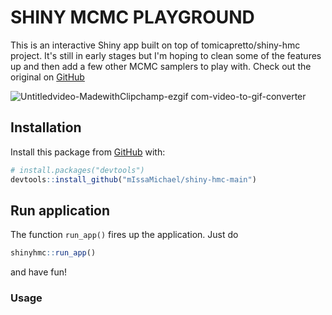 # SHINY MCMC PLAYGROUND
This is an interactive Shiny app built on top of tomicapretto/shiny-hmc project. It's still in early stages but I'm hoping to clean some of the features up and then add a few other MCMC samplers to play with. Check out the original on [GitHub](https://github.com/tomicapretto/shiny-hmc)

![Untitledvideo-MadewithClipchamp-ezgif com-video-to-gif-converter](https://github.com/user-attachments/assets/183c9188-e0d2-4ef7-9235-04bc57ed5b37)

## Installation

Install this package from [GitHub](https://github.com/) with:

```r
# install.packages("devtools")
devtools::install_github("mIssaMichael/shiny-hmc-main")
```

## Run application

The function `run_app()` fires up the application. Just do

``` r
shinyhmc::run_app()
```

and have fun!


### Usage
